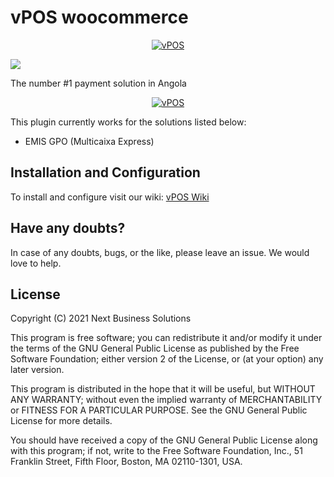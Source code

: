 # vPOS woocommerce

<p align="center"><a href="#/"><img src="https://github.com/nextbss/vpos-woocommerce/blob/main/.wordpress-org/vpos-logo.png" alt="vPOS"></a></p>

[![](https://img.shields.io/badge/nextbss-opensource-blue.svg)](https://www.nextbss.co.ao)

The number #1 payment solution in Angola

<p align="center"><a href="#/"><img src="https://github.com/nextbss/vpos-woocommerce/blob/main/.wordpress-org/screenshot-3-0.5x.png" alt="vPOS"></a></p>

This plugin currently works for the solutions listed below:

- EMIS GPO (Multicaixa Express)

## Installation and Configuration

To install and configure visit our wiki: [vPOS Wiki](https://github.com/nextbss/vpos-woocommerce/wiki/Instalação-e-configuração)

## Have any doubts?

In case of any doubts, bugs, or the like, please leave an issue. We would love to help.

## License

Copyright (C) 2021  Next Business Solutions

This program is free software; you can redistribute it and/or
modify it under the terms of the GNU General Public License
as published by the Free Software Foundation; either version 2
of the License, or (at your option) any later version.

This program is distributed in the hope that it will be useful,
but WITHOUT ANY WARRANTY; without even the implied warranty of
MERCHANTABILITY or FITNESS FOR A PARTICULAR PURPOSE.  See the
GNU General Public License for more details.

You should have received a copy of the GNU General Public License
along with this program; if not, write to the Free Software
Foundation, Inc., 51 Franklin Street, Fifth Floor, Boston, MA  02110-1301, USA.
